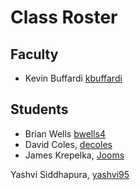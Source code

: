 # Class Roster

## Faculty

- Kevin Buffardi [kbuffardi](https://github.com/kbuffardi)

## Students

- Brian Wells [bwells4](https://github.com/briswells)
- David Coles, [decoles](https://github.com/decoles)
- James Krepelka, [Jooms](https://github.com/Jooms)














Yashvi Siddhapura, [yashvi95](https://github.com/yashvi95)
